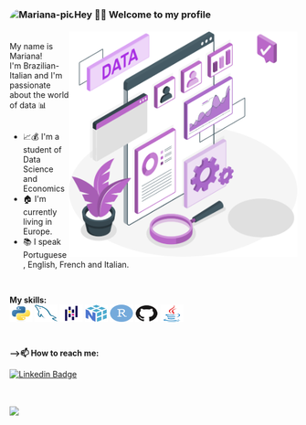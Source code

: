 ### Hey 👋🏻 Welcome to my profile <img align="left" alt="Mariana-pic" height="40" style="border-radius:50px;" src="https://i.ibb.co/DbLYfL0/download20220802161012.png">

<img align="right" width="400px" src="https://github.com/marianapiccolo/marianapiccolo/blob/main/git (1).png">
<br>
 My name is Mariana! <br>
 I'm Brazilian-Italian and I'm passionate about the world of data 📊 <br>
<br>

 
 - 📈💰 I'm a student of Data Science and Economics
 - 🏠 I'm currently living in Europe.
 - 📚 I speak Portuguese, English, French and Italian. 
 
<br>

**My skills:** <br>
  <img align="center" alt="Python" height="30" width="40" src="https://raw.githubusercontent.com/devicons/devicon/master/icons/python/python-original.svg">
  <img align="center" alt="SQL" height="30" width="40" src="https://raw.githubusercontent.com/devicons/devicon/master/icons/mysql/mysql-original.svg">
  <img align="center" alt="Pandas" height="30" width="40" src="https://raw.githubusercontent.com/devicons/devicon/master/icons/pandas/pandas-original.svg">
  <img align="center" alt="Numpy" height="30" width="40" src="https://raw.githubusercontent.com/devicons/devicon/master/icons/numpy/numpy-original.svg"> 
  <img align="center" alt="R" height="30" width="40" src="https://raw.githubusercontent.com/devicons/devicon/master/icons/rstudio/rstudio-original.svg"> 
  <img align="center" alt="GitHub" height="30" width="40" src="https://raw.githubusercontent.com/devicons/devicon/master/icons/github/github-original.svg">
  <img align="center" alt="Java" height="30" width="40" src="https://raw.githubusercontent.com/devicons/devicon/master/icons/java/java-original.svg"> 

<br>

 **-->📫 How to reach me:**
 
[![Linkedin Badge](https://img.shields.io/badge/-Mariana%20Piccolo%20de%20Carvalho-6633cc?style=flat-square&logo=Linkedin&logoColor=white&link=https://www.linkedin.com/in/mariana-picoli-carvalho/)](https://www.linkedin.com/in/mariana-piccolo-carvalho/) 

<br>
<br>
<img height="100em" src="https://github-readme-stats.vercel.app/api/top-langs/?username=marianapiccolo&exclude_repo=KNN-Image-Classification&show_icons=true&hide_border=true&layout=compact&langs_count=8&theme=jolly"/> 



